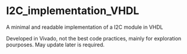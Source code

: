 # I2C_implementation_VHDL
A minimal and readable implementation of a I2C module in VHDL

Developed in Vivado, not the best code practices, mainly for exploration pourposes. May update later is required.
